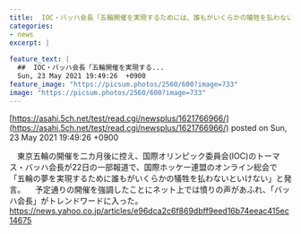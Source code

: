 ```yaml
---
title:  IOC・バッハ会長「五輪開催を実現するためには、誰もがいくらかの犠牲を払わないといけない」  
categories:
- news
excerpt: |
  
feature_text: |
  ##  IOC・バッハ会長「五輪開催を実現する...
  Sun, 23 May 2021 19:49:26  +0900
feature_image: "https://picsum.photos/2560/600?image=733"
image: "https://picsum.photos/2560/600?image=733"
---
```


[https://asahi.5ch.net/test/read.cgi/newsplus/1621766966/](https://asahi.5ch.net/test/read.cgi/newsplus/1621766966/)
posted on Sun, 23 May 2021 19:49:26  +0900

<!--more-->

　東京五輪の開催を二カ月後に控え、国際オリンピック委員会(IOC)のトーマス・バッハ会長が22日の一部報道で、国際ホッケー連盟のオンライン総会で「五輪の夢を実現するために誰もがいくらかの犠牲を払わないといけない」と発言。 　予定通りの開催を強調したことにネット上では憤りの声があふれ、「バッハ会長」がトレンドワードに入った。 https://news.yahoo.co.jp/articles/e96dca2c6f869dbff9eed16b74eeac415ec14675
